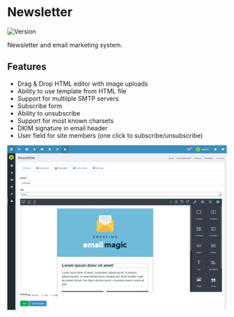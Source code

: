 # Newsletter

![Version](https://img.shields.io/badge/Version-1.0.1-blue.svg)

Newsletter and email marketing system.

## Features

- Drag & Drop HTML editor with image uploads
- Ability to use template from HTML file
- Support for multiiple SMTP servers
- Subscribe form
- Ability to unsubscribe
- Support for most known charsets
- DKIM signature in email header
- User field for site members (one click to subscribe/unsubscribe)

![Preview](screenshot.png)

